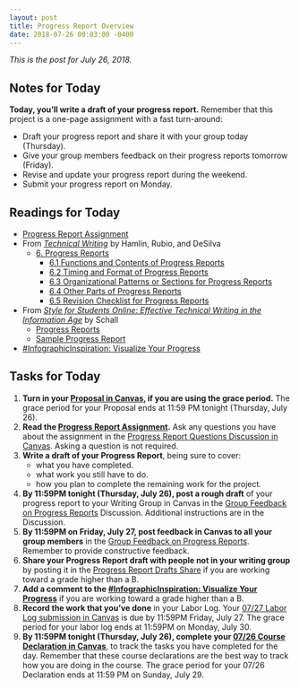 ```yaml
---
layout: post
title: Progress Report Overview
date: 2018-07-26 00:03:00 -0400
---
```

<p><em>This is the post for July 26, 2018.</em></p>
<h2 id="notes">Notes for Today</h2>
<p><strong>Today, you’ll write a draft of  your progress report.</strong> Remember that this project is a one-page assignment with a fast turn-around:</p>
<ul>
<li>Draft your progress report and share it with your group today (Thursday).</li>
<li>Give your group members feedback on their progress reports tomorrow (Friday).</li>
<li>Revise and update your progress report during the weekend.</li>
<li>Submit your progress report on Monday.</li>
</ul>
<h2 id="readings">Readings for Today</h2>
<ul>
  <li><a href="https://canvas.vt.edu/courses/70739/assignments/442798" target="_parent">Progress Report Assignment</a></li>
    <li>From <em><a href="http://open.umn.edu/opentextbooks/BookDetail.aspx?bookId=412" target="_blank">Technical Writing</a></em> by Hamlin, Rubio, and DeSilva
  <ul>
  <li><a href="https://openoregon.pressbooks.pub/technicalwriting/part/6-progress-reports/" target="_blank">6. Progress Reports</a><ul>
  <li><a href="https://openoregon.pressbooks.pub/technicalwriting/chapter/6-1-functions-and-contents-of-progress-reports/" target="_blank">6.1 Functions and Contents of Progress Reports</a></li>
  <li><a href="https://openoregon.pressbooks.pub/technicalwriting/chapter/6-2-timing-and-format-of-progress-reports/" target="_blank">6.2 Timing and Format of Progress Reports</a></li>
  <li><a href="https://openoregon.pressbooks.pub/technicalwriting/chapter/6-3-organizational-patterns-or-sections-for-progress-reports/" target="_blank">6.3 Organizational Patterns or Sections for Progress Reports</a></li>
  <li><a href="https://openoregon.pressbooks.pub/technicalwriting/chapter/6-4-other-parts-of-progress-reports/" target="_blank">6.4 Other Parts of Progress Reports</a></li>
  <li><a href="https://openoregon.pressbooks.pub/technicalwriting/chapter/6-5-revision-checklist-for-progress-reports/" target="_blank">6.5 Revision Checklist for Progress Reports</a></li>
  </ul></li></ul></li>
  <li>From <a href="https://www.e-education.psu.edu/styleforstudents/" target="_blank"><em>Style for Students Online: Effective Technical Writing in the Information Age</em></a> by Schall
  <ul>
  <li><a href="https://www.e-education.psu.edu/styleforstudents/c6_p10.html" target="_blank">Progress Reports</a></li>
  <li><a href="https://www.e-education.psu.edu/styleforstudents/c6_p11.html" target="_blank">Sample Progress Report</a></li></ul></li>
  <li><a href="https://tracigardner.github.io/VisualizeProgress" target="_blank">#InfographicInspiration: Visualize Your Progress</a></li>
  </ul></li></ul>
<h2 id="tasks">Tasks for Today</h2>
<ol class="listDS">
<li><strong>Turn in your <a href="https://canvas.vt.edu/courses/70739/assignments/442799" target="_parent">Proposal in Canvas</a>, if you are using the grace period.</strong> The grace period for your Proposal ends at 11:59 PM tonight (Thursday, July 26).</li>
<li><strong>Read the <a href="https://canvas.vt.edu/courses/70739/assignments/442798" target="_parent">Progress Report Assignment</a>.</strong> Ask any questions you have about the assignment in the <a href="https://canvas.vt.edu/courses/70739/discussion_topics/362548" target="_parent">Progress Report Questions Discussion in Canvas</a>. Asking a question is not required.</li>
<li><strong>Write a draft of your Progress Report</strong>, being sure to cover:
<ul><li>what you have completed.</li>
<li>what work you still have to do.</li>
<li>how you plan to complete the remaining work for the project.</li>
</ul></li>
<li><strong>By 11:59PM tonight (Thursday, July 26), post a rough draft</strong> of your progress report to your Writing Group in Canvas in the <a href="https://canvas.vt.edu/courses/70739/discussion_topics/362554" target="_parent">Group Feedback on Progress Reports</a> Discussion. Additional instructions are in the Discussion.</li>
<li><strong>By 11:59PM on Friday, July 27, post feedback in Canvas to all your group members</strong> in the <a href="https://canvas.vt.edu/courses/70739/discussion_topics/362554" target="_parent">Group Feedback on Progress Reports</a>. Remember to provide constructive feedback.</li>
<li><strong>Share your Progress Report draft with people not in your writing group</strong> by posting it in the <a href="https://canvas.vt.edu/courses/70739/discussion_topics/362543" target="_parent">Progress Report Drafts Share</a> if you are working toward a grade higher than a B.</li>
<li><strong>Add a comment to the <a href="https://tracigardner.github.io/VisualizeProgress" target="_blank">#InfographicInspiration: Visualize Your Progress</a></strong> if you are working toward a grade higher than a B.</li>
<li><strong>Record the work that you&rsquo;ve done</strong> in your Labor Log. Your <a href="https://canvas.vt.edu/courses/70739/assignments/444292" target="_parent">07/27 Labor Log submission  in Canvas</a> is due by 11:59PM Friday, July 27. The grace period for your labor log ends at 11:59PM on Monday, July 30.</li>
<li><strong>By 11:59PM tonight (Thursday, July 26), complete your <a href="https://canvas.vt.edu/courses/70739/quizzes/112178" target="_parent">07/26 Course Declaration in Canvas</a></strong>, to track the tasks you have completed for the day. Remember that these course declarations are the best way to track how you are doing in the course. The grace period for your 07/26 Declaration ends at 11:59 PM on Sunday, July 29.</li></ol>
